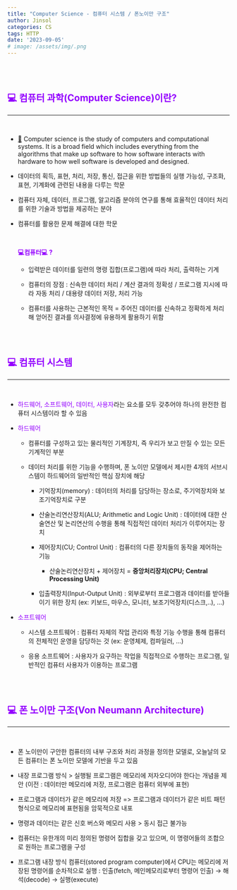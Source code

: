 ```yaml
---
title: "Computer Science - 컴퓨터 시스템 / 폰노이만 구조"
author: Jinsol
categories: CS
tags: HTTP
date: '2023-09-05'
# image: /assets/img/.png
---
```


<br>
<br>

## <span style="color:#9400FF">**💻 컴퓨터 과학(Computer Science)이란?**</span>
<hr>
<br>

- [🔗](https://www.mtu.edu/cs/what/) Computer science is the study of computers and computational systems. It is a broad field which includes everything from the algorithms that make up software to how software interacts with hardware to how well software is developed and designed.

- 데이터의 획득, 표현, 처리, 저장, 통신, 접근을 위한 방법들의 실행 가능성, 구조화, 표현, 기계화에 관련된 내용을 다루는 학문

- 컴퓨터 자체, 데이터, 프로그램, 알고리즘 분야의 연구를 통해 효율적인 데이터 처리를 위한 기술과 방법을 제공하는 분야

- 컴퓨터를 활용한 문제 해결에 대한 학문

    <br>

    **<span style="color:#9400FF">💻컴퓨터💻 ?</span>**

    - 입력받은 데이터를 일련의 명령 집합(프로그램)에 따라 처리, 출력하는 기계

    - 컴퓨터의 장점 : 신속한 데이터 처리 / 계산 결과의 정확성 / 프로그램 지시에 따라 자동 처리 / 대용량 데이터 저장, 처리 가능

    - 컴퓨터를 사용하는 근본적인 목적 = 주어진 데이터를 신속하고 정확하게 처리해 얻어진 결과를 의사결정에 유용하게 활용하기 위함

<br>
<br>

## <span style="color:#9400FF">**💻 컴퓨터 시스템**</span>
<hr>
<br>

- <span style="color:#9400FF">하드웨어, 소프트웨어, 데이터, 사용자</span>라는 요소를 모두 갖추어야 하나의 완전한 컴퓨터 시스템이라 할 수 있음

- <span style="color:#9400FF">하드웨어</span>

    - 컴퓨터를 구성하고 있는 물리적인 기계장치, 즉 우리가 보고 만질 수 있는 모든 기계적인 부분

    - 데이터 처리를 위한 기능을 수행하며, 폰 노이만 모델에서 제시한 4개의 서브시스템이 하드웨어의 일반적인 핵심 장치에 해당

        - 기억장치(memory) : 데이터의 처리를 담당하는 장소로, 주기억장치와 보조기억장치로 구분

        - 산술논리연산장치(ALU; Arithmetic and Logic Unit) : 데이터에 대한 산술연산 및 논리연산의 수행을 통해 직접적인 데이터 처리가 이루어지는 장치

        - 제어장치(CU; Control Unit) : 컴퓨터의 다른 장치들의 동작을 제어하는 기능

            - 산술논리연산장치 + 제어장치 = **중앙처리장치(CPU; Central Processing Unit)**

        - 입출력장치(Input-Output Unit) : 외부로부터 프로그램과 데이터를 받아들이기 위한 장치 (ex: 키보드, 마우스, 모니터, 보조기억장치(디스크,..), ...)

- <span style="color:#9400FF">소프트웨어</span>

    - 시스템 소프트웨어 : 컴퓨터 자체의 작업 관리와 특정 기능 수행을 통해 컴퓨터의 전체적인 운영을 담당하는 것 (ex: 운영체제, 컴파일러, ...)

    - 응용 소프트웨어 : 사용자가 요구하는 작업을 직접적으로 수행하는 프로그램, 일반적인 컴퓨터 사용자가 이용하는 프로그램

<br>
<br>

## <span style="color:#9400FF">**💻 폰 노이만 구조(Von Neumann Architecture)**</span>
<hr>
<br>

- 폰 노이만이 구안한 컴퓨터의 내부 구조와 처리 과정을 정의한 모델로, 오늘날의 모든 컴퓨터는 폰 노이만 모델에 기반을 두고 있음

- 내장 프로그램 방식 > 실행될 프로그램은 메모리에 저자오디어야 한다는 개념을 제안 (이전 : 데이터만 메모리에 저장, 프로그램은 컴퓨터 외부에 표현)

- 프로그램과 데이터가 같은 메모리에 저장 => 프로그램과 데이터가 같은 비트 패턴 형식으로 메모리에 표현됨을 암묵적으로 내포

- 명령과 데이터는 같은 신호 버스와 메모리 사용 > 동시 접근 불가능

- 컴퓨터는 유한개의 미리 정의된 명령어 집합을 갖고 있으며, 이 명령어들의 조합으로 원하는 프로그램을 구성

- 프로그램 내장 방식 컴퓨터(stored program computer)에서 CPU는 메모리에 저장된 명령어를 순차적으로 실행 : 인출(fetch, 메인메모리로부터 명령어 인출) → 해석(decode) → 실행(execute)
